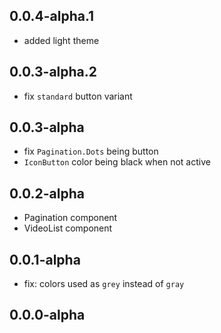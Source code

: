 ## 0.0.4-alpha.1

- added light theme

## 0.0.3-alpha.2

- fix `standard` button variant

## 0.0.3-alpha

- fix `Pagination.Dots` being button
- `IconButton` color being black when not active

## 0.0.2-alpha

- Pagination component
- VideoList component

## 0.0.1-alpha

- fix: colors used as `grey` instead of `gray`

## 0.0.0-alpha

